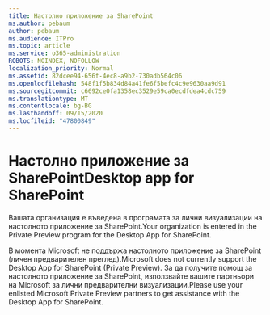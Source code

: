 ```yaml
---
title: Настолно приложение за SharePoint
ms.author: pebaum
author: pebaum
ms.audience: ITPro
ms.topic: article
ms.service: o365-administration
ROBOTS: NOINDEX, NOFOLLOW
localization_priority: Normal
ms.assetid: 82dcee94-656f-4ec8-a9b2-730adb564c06
ms.openlocfilehash: 548f1f5b834d84a41fe6f5befc4c9e9630aa9d91
ms.sourcegitcommit: c6692ce0fa1358ec3529e59ca0ecdfdea4cdc759
ms.translationtype: MT
ms.contentlocale: bg-BG
ms.lasthandoff: 09/15/2020
ms.locfileid: "47800849"
---
```

# <a name="desktop-app-for-sharepoint"></a><span data-ttu-id="e3de8-102">Настолно приложение за SharePoint</span><span class="sxs-lookup"><span data-stu-id="e3de8-102">Desktop app for SharePoint</span></span>

<span data-ttu-id="e3de8-103">Вашата организация е въведена в програмата за лични визуализации на настолното приложение за SharePoint.</span><span class="sxs-lookup"><span data-stu-id="e3de8-103">Your organization is entered in the Private Preview program for the Desktop App for SharePoint.</span></span>

<span data-ttu-id="e3de8-104">В момента Microsoft не поддържа настолното приложение за SharePoint (личен предварителен преглед).</span><span class="sxs-lookup"><span data-stu-id="e3de8-104">Microsoft does not currently support the Desktop App for SharePoint (Private Preview).</span></span> <span data-ttu-id="e3de8-105">За да получите помощ за настолното приложение за SharePoint, използвайте вашите партньори на Microsoft за лични предварителни визуализации.</span><span class="sxs-lookup"><span data-stu-id="e3de8-105">Please use your enlisted Microsoft Private Preview partners to get assistance with the Desktop App for SharePoint.</span></span>

